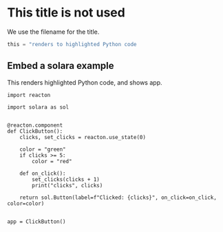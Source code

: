 # This title is not used

We use the filename for the title.

```python
this = "renders to highlighted Python code
```


## Embed a solara example

This renders highlighted Python code, and shows app.
```solara
import reacton

import solara as sol


@reacton.component
def ClickButton():
    clicks, set_clicks = reacton.use_state(0)

    color = "green"
    if clicks >= 5:
        color = "red"

    def on_click():
        set_clicks(clicks + 1)
        print("clicks", clicks)

    return sol.Button(label=f"Clicked: {clicks}", on_click=on_click, color=color)


app = ClickButton()
